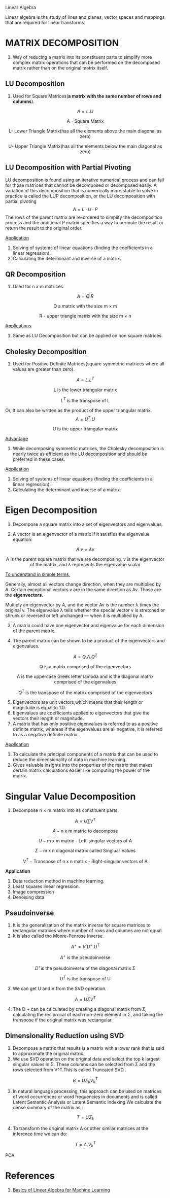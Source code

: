 Linear Algebra



Linear algebra is the study of lines and planes, vector spaces and mappings that are required for linear transforms.









# MATRIX DECOMPOSITION



1. Way of reducing a matrix into its constituent parts to simplify more complex matrix operations that can be performed on the decomposed matrix rather than on the original matrix itself.



## LU Decomposition

1. Used for Square Matrices(**a matrix with the same number of rows and columns**).

$$
A = L.U
$$

$$
\text{A - Square Matrix}
$$

$$
\text{L- Lower Triangle Matrix(has all the elements above the main diagonal as zero)}
$$

$$
\text{U- Upper Triangle Matrix(has all the elements below the main diagonal as zero)}
$$

## LU Decomposition with Partial Pivoting

LU decomposition is found using an iterative numerical process and can fail for those
matrices that cannot be decomposed or decomposed easily. A variation of this decomposition
that is numerically more stable to solve in practice is called the LUP decomposition, or the LU
decomposition with partial pivoting
$$
A = L · U · P
$$
The rows of the parent matrix are re-ordered to simplify the decomposition process and the
additional P matrix specifies a way to permute the result or return the result to the original
order.



<u>Application</u>

1. Solving of systems of linear equations (finding the coefficients in a linear regression).
2. Calculating the determinant and inverse of a matrix.



## QR Decomposition

1. Used for n x m matrices.

$$
A = Q . R
$$

$$
\text{Q a matrix with the size m × m}
$$

$$
\text{R - upper triangle matrix with the size m × n}
$$

<u>Applications</u>

1. Same as LU Decomposition but can be applied on non square matrices.



## Cholesky Decomposition



1. Used for Positive Definite Matrices(square symmetric matrices where all values are greater than zero).

$$
A = L . L^T
$$

$$
\text{L is the lower triangular matrix}
$$

$$
L^T \text{ is the transpose of L}
$$

Or, It can also be written as the product of the upper triangular matrix.
$$
A = U^T . U
$$

$$
\text{U is the upper triangular matrix}
$$

<u>Advantage</u>

1. While decomposing symmetric matrices, the Cholesky decomposition is nearly twice as efficient as the LU decomposition and should be preferred in these cases.



<u>Application</u>

1. Solving of systems of linear equations (finding the coefficients in a linear regression).
2. Calculating the determinant and inverse of a matrix.



# Eigen Decomposition

1. Decompose a square matrix into a set of eigenvectors and eigenvalues.

2. A vector is an eigenvector of a matrix if it satisfies the eigenvalue equation:


$$
A.v = \lambda v
$$

$$
\text{A is the parent square matrix that we are decomposing, v is the eigenvector of the matrix, and λ represents the eigenvalue scalar}
$$

<u>To understand in simple terms,</u>

Generally, almost all vectors change direction, when they are multiplied by A. Certain exceptional vectors v are in the same direction as Av. Those are the **eigenvectors**.

Multiply an eigenvector by A, and the vector Av is the number λ times the original v. The eigenvalue λ tells whether the special vector v is stretched or shrunk or reversed or left unchanged — when it is multiplied by A.

3. A matrix could have one eigenvector and eigenvalue for each dimension of the parent matrix.

4. The parent matrix can be shown to be a product of the eigenvectors and eigenvalues.

$$
A = Q . \Lambda . Q^T 
$$

$$
\text{Q is a matrix comprised of the eigenvectors}
$$

$$
\text{Λ is the uppercase Greek letter lambda and is the diagonal matrix comprised of the eigenvalues}
$$

$$
Q^T \text{ is the transpose of the matrix
comprised of the eigenvectors}
$$

5. Eigenvectors are unit vectors,which means that their length or magnitude is equal to 1.0.
6. Eigenvalues are coefficients applied to eigenvectors that give the vectors their length or magnitude.
7. A matrix that has only positive eigenvalues is referred to as a positive definite matrix, whereas if the eigenvalues are all negative, it is referred to as a negative definite matrix.



<u>Application</u>

1. To calculate the principal components of a matrix that can be used to reduce the dimensionality of data in machine learning.
2. Gives valuable insights into the properties of the matrix that makes certain matrix calculations easier like computing the power of the matrix.



# Singular Value Decomposition

1.  Decompose n × m matrix into its constituent parts.

$$
A = U \sum V^T
$$

$$
A - \text{n x m matric to decompose}
$$

$$
U - \text{m x m matrix - Left-singular vectors of A}
$$

$$
\Sigma - \text{m x n diagonal matrix called Singluar Values}
$$

$$
V^T - \text{Transpose of n x n matrix - Right-singular vectors of A }
$$

**Application**

1. Data reduction method in machine learning.
2. Least squares linear regression.
3. Image compression
4. Denoising data





## Pseudoinverse

1. It is the generalisation of the matrix inverse for square matrices to rectangular matrices where number of rows and columns are not equal.
2. It is also called the Moore-Penrose Inverse.

$$
A^+ = V . D^+ . U^T
$$

$$
A^+\text{ is the pseudoinverse}
$$

$$
D^+ \text{is the pseudoinverse of the diagonal matrix Σ }
$$

$$
U^T  \text{ is the transpose of U}
$$

3. We can get U and V from the SVD operation.

$$
A = U \Sigma  V^T
$$

4.  The D + can be calculated by creating a diagonal matrix from Σ, calculating the reciprocal
   of each non-zero element in Σ, and taking the transpose if the original matrix was rectangular.

## Dimensionality Reduction using SVD

1. Decompose a matrix that results is a matrix with a lower rank that is said to approximate the original matrix.
2. We use SVD operation on the original data and select the top k largest singular values in Σ. These columns can be selected from Σ and the rows selected from V^T.This is called Truncated SVD .

$$
B = U \Sigma_kV^T_k
$$

3. In natural language processing, this approach can be used on matrices of word occurrences
   or word frequencies in documents and is called Latent Semantic Analysis or Latent Semantic
   Indexing.We calculate the dense summary of the matrix as :

$$
T = U \Sigma_k
$$

4. To transform the original matrix A or other similar matrices at the inference time we can do:

$$
T = A.V_k^T
$$

PCA







# References

1. [Basics of Linear Algebra for Machine Learning](https://machinelearningmastery.com/linear_algebra_for_machine_learning/)
